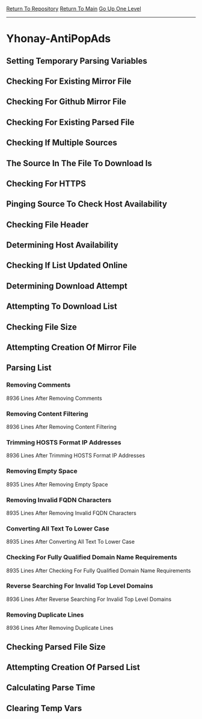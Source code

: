 [Return To Repository](https://github.com/deathbybandaid/piholeparser/)
[Return To Main](https://github.com/deathbybandaid/piholeparser/blob/master/RecentRunLogs/Mainlog.md)
[Go Up One Level](https://github.com/deathbybandaid/piholeparser/blob/master/RecentRunLogs/TopLevelScripts/30-Processing-External-Blacklists.md)
____________________________________
# Yhonay-AntiPopAds
## Setting Temporary Parsing Variables
## Checking For Existing Mirror File
## Checking For Github Mirror File
## Checking For Existing Parsed File
## Checking If Multiple Sources
## The Source In The File To Download Is
## Checking For HTTPS
## Pinging Source To Check Host Availability
## Checking File Header
## Determining Host Availability
## Checking If List Updated Online
## Determining Download Attempt
## Attempting To Download List
## Checking File Size
## Attempting Creation Of Mirror File
## Parsing List
### Removing Comments
8936 Lines After Removing Comments
### Removing Content Filtering
8936 Lines After Removing Content Filtering
### Trimming HOSTS Format IP Addresses
8936 Lines After Trimming HOSTS Format IP Addresses
### Removing Empty Space
8935 Lines After Removing Empty Space
### Removing Invalid FQDN Characters
8935 Lines After Removing Invalid FQDN Characters
### Converting All Text To Lower Case
8935 Lines After Converting All Text To Lower Case
### Checking For Fully Qualified Domain Name Requirements
8935 Lines After Checking For Fully Qualified Domain Name Requirements
### Reverse Searching For Invalid Top Level Domains
8936 Lines After Reverse Searching For Invalid Top Level Domains
### Removing Duplicate Lines
8936 Lines After Removing Duplicate Lines
## Checking Parsed File Size
## Attempting Creation Of Parsed List
## Calculating Parse Time
## Clearing Temp Vars

